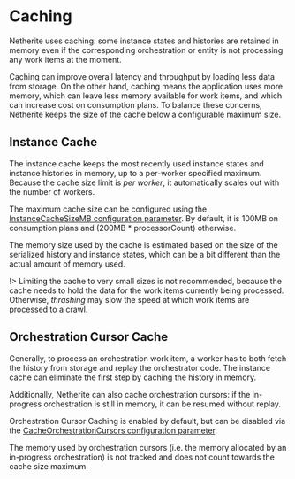 # Caching

Netherite uses caching: some instance states and histories are retained in memory even if the corresponding orchestration or entity is not processing any work items at the moment.

Caching can improve overall latency and throughput by loading less data from storage. On the other hand, caching means the application uses more memory, which can leave less memory available for work items, and which can increase cost on consumption plans. To balance these concerns, Netherite keeps the size of the cache below a configurable maximum size.

## Instance Cache

The instance cache keeps the most recently used instance states and instance histories in memory, up to a per-worker specified maximum.
Because the cache size limit is *per worker*, it automatically scales out with the number of workers.

The maximum cache size can be configured using the [InstanceCacheSizeMB configuration parameter](settings.md#orchestration-caching). By default, it is 100MB on consumption plans and (200MB * processorCount) otherwise.

The memory size used by the cache is estimated based on the size of the serialized history and instance states, which can be a bit different than the actual amount of memory used.

!> Limiting the cache to very small sizes is not recommended, because the cache needs to hold the data for the work items currently being processed. Otherwise, *thrashing* may slow the speed at which work items are processed to a crawl.

## Orchestration Cursor Cache

Generally, to process an orchestration work item, a worker has to both fetch the history from storage and replay the orchestrator code.
The instance cache can eliminate the first step by caching the history in memory.

Additionally, Netherite can also cache orchestration cursors: if the in-progress orchestration is still in memory, it can be resumed without replay.

Orchestration Cursor Caching is enabled by default, but can be disabled via the [CacheOrchestrationCursors configuration parameter](settings.md#orchestration-caching).

The memory used by orchestration cursors (i.e. the memory allocated by an in-progress orchestration) is not tracked and does not count towards the cache size maximum.
